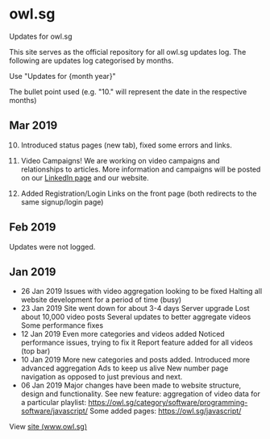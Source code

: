 # owl.sg
Updates for owl.sg

This site serves as the official repository for all owl.sg updates log.
The following are updates log categorised by months.

Use "Updates for {month year}"

The bullet point used (e.g. "10." will represent the date in the respective months)

## Mar 2019
10. Introduced status pages (new tab), fixed some errors and links.
12. Video Campaigns! We are working on video campaigns and relationships to articles. More information and campaigns will be posted on our [LinkedIn page](https://www.linkedin.com/company/18977574/) and our website. 

27.  Added Registration/Login Links on the front page (both redirects to the same signup/login page)

## Feb 2019
Updates were not logged.

## Jan 2019
- 26 Jan 2019
Issues with video aggregation looking to be fixed
Halting all website development for a period of time (busy)
- 23 Jan 2019
Site went down for about 3-4 days
Server upgrade
Lost about 10,000 video posts
Several updates to better aggregate videos
Some performance fixes
- 12 Jan 2019
Even more categories and videos added
Noticed performance issues, trying to fix it
Report feature added for all videos (top bar)
- 10 Jan 2019
More new categories and posts added.
Introduced more advanced aggregation
Ads to keep us alive
New number page navigation as opposed to just previous and next.
- 06 Jan 2019
Major changes have been made to website structure, design and functionality.
See new feature: aggregation of video data for a particular playlist: https://owl.sg/category/software/programming-software/javascript/
Some added pages: https://owl.sg/javascript/


View [site (www.owl.sg)](https://owl.sg)
